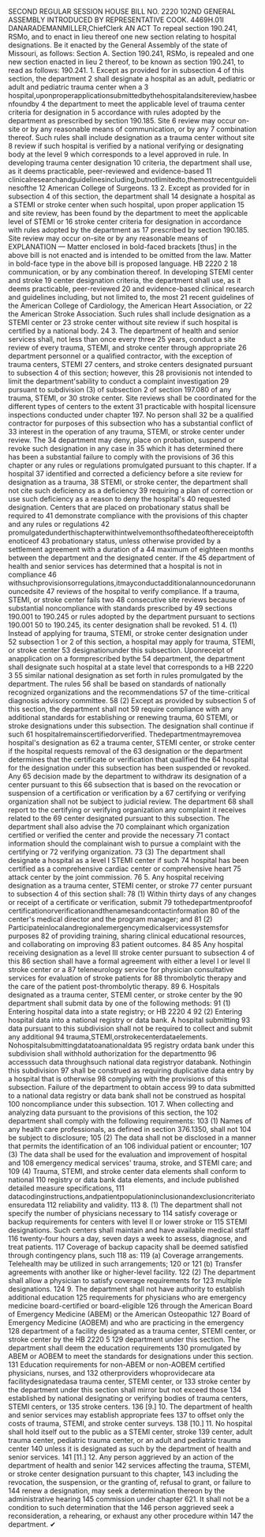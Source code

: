 SECOND REGULAR SESSION
HOUSE BILL NO. 2220
102ND GENERAL ASSEMBLY
INTRODUCED BY REPRESENTATIVE COOK.
4469H.01I DANARADEMANMILLER,ChiefClerk
AN ACT
To repeal section 190.241, RSMo, and to enact in lieu thereof one new section relating to
hospital designations.
Be it enacted by the General Assembly of the state of Missouri, as follows:
Section A. Section 190.241, RSMo, is repealed and one new section enacted in lieu
2 thereof, to be known as section 190.241, to read as follows:
190.241. 1. Except as provided for in subsection 4 of this section, the department
2 shall designate a hospital as an adult, pediatric or adult and pediatric trauma center when a
3 hospital,uponproperapplicationsubmittedbythehospitalandsitereview,hasbeenfoundby
4 the department to meet the applicable level of trauma center criteria for designation in
5 accordance with rules adopted by the department as prescribed by section 190.185. Site
6 review may occur on-site or by any reasonable means of communication, or by any
7 combination thereof. Such rules shall include designation as a trauma center without site
8 review if such hospital is verified by a national verifying or designating body at the level
9 which corresponds to a level approved in rule. In developing trauma center designation
10 criteria, the department shall use, as it deems practicable, peer-reviewed and evidence-based
11 clinicalresearchandguidelinesincluding,butnotlimitedto,themostrecentguidelinesofthe
12 American College of Surgeons.
13 2. Except as provided for in subsection 4 of this section, the department shall
14 designate a hospital as a STEMI or stroke center when such hospital, upon proper application
15 and site review, has been found by the department to meet the applicable level of STEMI or
16 stroke center criteria for designation in accordance with rules adopted by the department as
17 prescribed by section 190.185. Site review may occur on-site or by any reasonable means of
EXPLANATION — Matter enclosed in bold-faced brackets [thus] in the above bill is not enacted and is
intended to be omitted from the law. Matter in bold-face type in the above bill is proposed language.
HB 2220 2
18 communication, or by any combination thereof. In developing STEMI center and stroke
19 center designation criteria, the department shall use, as it deems practicable, peer-reviewed
20 and evidence-based clinical research and guidelines including, but not limited to, the most
21 recent guidelines of the American College of Cardiology, the American Heart Association, or
22 the American Stroke Association. Such rules shall include designation as a STEMI center or
23 stroke center without site review if such hospital is certified by a national body.
24 3. The department of health and senior services shall, not less than once every three
25 years, conduct a site review of every trauma, STEMI, and stroke center through appropriate
26 department personnel or a qualified contractor, with the exception of trauma centers, STEMI
27 centers, and stroke centers designated pursuant to subsection 4 of this section; however, this
28 provisionis not intended to limit the department'sability to conduct a complaint investigation
29 pursuant to subdivision (3) of subsection 2 of section 197.080 of any trauma, STEMI, or
30 stroke center. Site reviews shall be coordinated for the different types of centers to the extent
31 practicable with hospital licensure inspections conducted under chapter 197. No person shall
32 be a qualified contractor for purposes of this subsection who has a substantial conflict of
33 interest in the operation of any trauma, STEMI, or stroke center under review. The
34 department may deny, place on probation, suspend or revoke such designation in any case in
35 which it has determined there has been a substantial failure to comply with the provisions of
36 this chapter or any rules or regulations promulgated pursuant to this chapter. If a hospital
37 identified and corrected a deficiency before a site review for designation as a trauma,
38 STEMI, or stroke center, the department shall not cite such deficiency as a deficiency
39 requiring a plan of correction or use such deficiency as a reason to deny the hospital's
40 requested designation. Centers that are placed on probationary status shall be required to
41 demonstrate compliance with the provisions of this chapter and any rules or regulations
42 promulgatedunderthischapterwithintwelvemonthsofthedateofthereceiptofthenoticeof
43 probationary status, unless otherwise provided by a settlement agreement with a duration of a
44 maximum of eighteen months between the department and the designated center. If the
45 department of health and senior services has determined that a hospital is not in compliance
46 withsuchprovisionsorregulations,itmayconductadditionalannouncedorunannouncedsite
47 reviews of the hospital to verify compliance. If a trauma, STEMI, or stroke center fails two
48 consecutive site reviews because of substantial noncompliance with standards prescribed by
49 sections 190.001 to 190.245 or rules adopted by the department pursuant to sections 190.001
50 to 190.245, its center designation shall be revoked.
51 4. (1) Instead of applying for trauma, STEMI, or stroke center designation under
52 subsection 1 or 2 of this section, a hospital may apply for trauma, STEMI, or stroke center
53 designationunder this subsection. Uponreceipt of anapplication on a formprescribed bythe
54 department, the department shall designate such hospital at a state level that corresponds to a
HB 2220 3
55 similar national designation as set forth in rules promulgated by the department. The rules
56 shall be based on standards of nationally recognized organizations and the recommendations
57 of the time-critical diagnosis advisory committee.
58 (2) Except as provided by subsection 5 of this section, the department shall not
59 require compliance with any additional standards for establishing or renewing trauma,
60 STEMI, or stroke designations under this subsection. The designation shall continue if such
61 hospitalremainscertifiedorverified. Thedepartmentmayremovea hospital's designation as
62 a trauma center, STEMI center, or stroke center if the hospital requests removal of the
63 designation or the department determines that the certificate or verification that qualified the
64 hospital for the designation under this subsection has been suspended or revoked. Any
65 decision made by the department to withdraw its designation of a center pursuant to this
66 subsection that is based on the revocation or suspension of a certification or verification by a
67 certifying or verifying organization shall not be subject to judicial review. The department
68 shall report to the certifying or verifying organization any complaint it receives related to the
69 center designated pursuant to this subsection. The department shall also advise the
70 complainant which organization certified or verified the center and provide the necessary
71 contact information should the complainant wish to pursue a complaint with the certifying or
72 verifying organization.
73 (3) The department shall designate a hospital as a level I STEMI center if such
74 hospital has been certified as a comprehensive cardiac center or comprehensive heart
75 attack center by the joint commission.
76 5. Any hospital receiving designation as a trauma center, STEMI center, or stroke
77 center pursuant to subsection 4 of this section shall:
78 (1) Within thirty days of any changes or receipt of a certificate or verification, submit
79 tothedepartmentproofof certificationorverificationandthenamesandcontactinformation
80 of the center's medical director and the program manager; and
81 (2) Participateinlocalandregionalemergencymedicalservicessystemsfor purposes
82 of providing training, sharing clinical educational resources, and collaborating on improving
83 patient outcomes.
84
85 Any hospital receiving designation as a level III stroke center pursuant to subsection 4 of this
86 section shall have a formal agreement with either a level I or level II stroke center or a
87 teleneurology service for physician consultative services for evaluation of stroke patients for
88 thrombolytic therapy and the care of the patient post-thrombolytic therapy.
89 6. Hospitals designated as a trauma center, STEMI center, or stroke center by the
90 department shall submit data by one of the following methods:
91 (1) Entering hospital data into a state registry; or
HB 2220 4
92 (2) Entering hospital data into a national registry or data bank. A hospital submitting
93 data pursuant to this subdivision shall not be required to collect and submit any additional
94 trauma,STEMI,orstrokecenterdataelements. Nohospitalsubmittingdatatoanationaldata
95 registry ordata bank under this subdivision shall withhold authorization for the departmentto
96 accesssuch data throughsuch national data registryor databank. Nothingin this subdivision
97 shall be construed as requiring duplicative data entry by a hospital that is otherwise
98 complying with the provisions of this subsection. Failure of the department to obtain access
99 to data submitted to a national data registry or data bank shall not be construed as hospital
100 noncompliance under this subsection.
101 7. When collecting and analyzing data pursuant to the provisions of this section, the
102 department shall comply with the following requirements:
103 (1) Names of any health care professionals, as defined in section 376.1350, shall not
104 be subject to disclosure;
105 (2) The data shall not be disclosed in a manner that permits the identification of an
106 individual patient or encounter;
107 (3) The data shall be used for the evaluation and improvement of hospital and
108 emergency medical services' trauma, stroke, and STEMI care; and
109 (4) Trauma, STEMI, and stroke center data elements shall conform to national
110 registry or data bank data elements, and include published detailed measure specifications,
111 datacodinginstructions,andpatientpopulationinclusionandexclusioncriteriatoensuredata
112 reliability and validity.
113 8. (1) The department shall not specify the number of physicians necessary to
114 satisfy coverage or backup requirements for centers with level II or lower stroke or
115 STEMI designations. Such centers shall maintain and have available medical staff
116 twenty-four hours a day, seven days a week to assess, diagnose, and treat patients.
117 Coverage of backup capacity shall be deemed satisfied through contingency plans, such
118 as:
119 (a) Coverage arrangements. Telehealth may be utilized in such arrangements;
120 or
121 (b) Transfer agreements with another like or higher-level facility.
122 (2) The department shall allow a physician to satisfy coverage requirements for
123 multiple designations.
124 9. The department shall not have authority to establish additional education
125 requirements for physicians who are emergency medicine board-certified or board-eligible
126 through the American Board of Emergency Medicine (ABEM) or the American Osteopathic
127 Board of Emergency Medicine (AOBEM) and who are practicing in the emergency
128 department of a facility designated as a trauma center, STEMI center, or stroke center by the
HB 2220 5
129 department under this section. The department shall deem the education requirements
130 promulgated by ABEM or AOBEM to meet the standards for designations under this section.
131 Education requirements for non-ABEM or non-AOBEM certified physicians, nurses, and
132 otherproviders whoprovidecare ata facilitydesignatedasa trauma center, STEMI center, or
133 stroke center by the department under this section shall mirror but not exceed those
134 established by national designating or verifying bodies of trauma centers, STEMI centers, or
135 stroke centers.
136 [9.] 10. The department of health and senior services may establish appropriate fees
137 to offset only the costs of trauma, STEMI, and stroke center surveys.
138 [10.] 11. No hospital shall hold itself out to the public as a STEMI center, stroke
139 center, adult trauma center, pediatric trauma center, or an adult and pediatric trauma center
140 unless it is designated as such by the department of health and senior services.
141 [11.] 12. Any person aggrieved by an action of the department of health and senior
142 services affecting the trauma, STEMI, or stroke center designation pursuant to this chapter,
143 including the revocation, the suspension, or the granting of, refusal to grant, or failure to
144 renew a designation, may seek a determination thereon by the administrative hearing
145 commission under chapter 621. It shall not be a condition to such determination that the
146 person aggrieved seek a reconsideration, a rehearing, or exhaust any other procedure within
147 the department.
✔